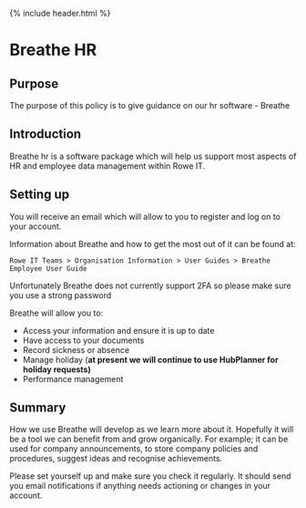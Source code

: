 {% include header.html %}

# Breathe HR

## Purpose

The purpose of this policy is to give guidance on our hr software - Breathe 

## Introduction 

Breathe hr is a software package which will help us support most aspects of HR and employee data management within Rowe IT.  

## Setting up 

You will receive an email which will allow to you to register and log on to your account. 

Information about Breathe and how to get the most out of it can be found at: 

```
Rowe IT Teams > Organisation Information > User Guides > Breathe Employee User Guide 
```

Unfortunately Breathe does not currently support 2FA so please make sure you use a strong password 

Breathe will allow you to: 

- Access your information and ensure it is up to date 
- Have access to your documents 
- Record sickness or absence 
- Manage holiday (**at present we will continue to use HubPlanner for holiday requests)** 
- Performance management 

## Summary

How we use Breathe will develop as we learn more about it. Hopefully it will be a tool we can benefit from and grow organically. For example; it can be used for company announcements, to store company policies and procedures, suggest ideas and recognise achievements.  

Please set yourself up and make sure you check it regularly. It should send you email notifications if anything needs actioning or changes in your account. 

